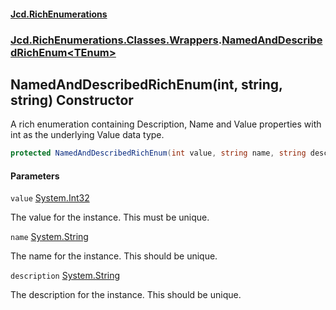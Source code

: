 #### [Jcd.RichEnumerations](index.md 'index')

### [Jcd.RichEnumerations.Classes.Wrappers](Jcd.RichEnumerations.Classes.Wrappers.md 'Jcd.RichEnumerations.Classes.Wrappers').[NamedAndDescribedRichEnum&lt;TEnum&gt;](Jcd.RichEnumerations.Classes.Wrappers.NamedAndDescribedRichEnum_TEnum_.md 'Jcd.RichEnumerations.Classes.Wrappers.NamedAndDescribedRichEnum<TEnum>')

## NamedAndDescribedRichEnum(int, string, string) Constructor

A rich enumeration containing Description, Name and Value properties with int as the underlying Value data type.

```csharp
protected NamedAndDescribedRichEnum(int value, string name, string description);
```

#### Parameters

<a name='Jcd.RichEnumerations.Classes.Wrappers.NamedAndDescribedRichEnum_TEnum_.NamedAndDescribedRichEnum(int,string,string).value'></a>

`value` [System.Int32](https://docs.microsoft.com/en-us/dotnet/api/System.Int32 'System.Int32')

The value for the instance. This must be unique.

<a name='Jcd.RichEnumerations.Classes.Wrappers.NamedAndDescribedRichEnum_TEnum_.NamedAndDescribedRichEnum(int,string,string).name'></a>

`name` [System.String](https://docs.microsoft.com/en-us/dotnet/api/System.String 'System.String')

The name for the instance. This should be unique.

<a name='Jcd.RichEnumerations.Classes.Wrappers.NamedAndDescribedRichEnum_TEnum_.NamedAndDescribedRichEnum(int,string,string).description'></a>

`description` [System.String](https://docs.microsoft.com/en-us/dotnet/api/System.String 'System.String')

The description for the instance. This should be unique.